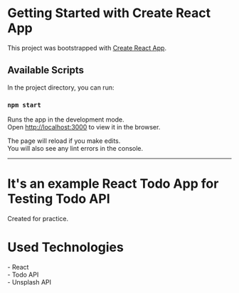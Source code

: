 # Getting Started with Create React App

This project was bootstrapped with [Create React App](https://github.com/facebook/create-react-app).

## Available Scripts

In the project directory, you can run:

### `npm start`

Runs the app in the development mode.\
Open [http://localhost:3000](http://localhost:3000) to view it in the browser.

The page will reload if you make edits.\
You will also see any lint errors in the console.

------------------------------------------------------------------------------------------------------------------------------------------------

<h1>It's an example React Todo App for Testing Todo API </h1>
<p>Created for practice.</p>

<h1>Used Technologies</h1>

<p>- React<br>- Todo API <br>- Unsplash API</p>
